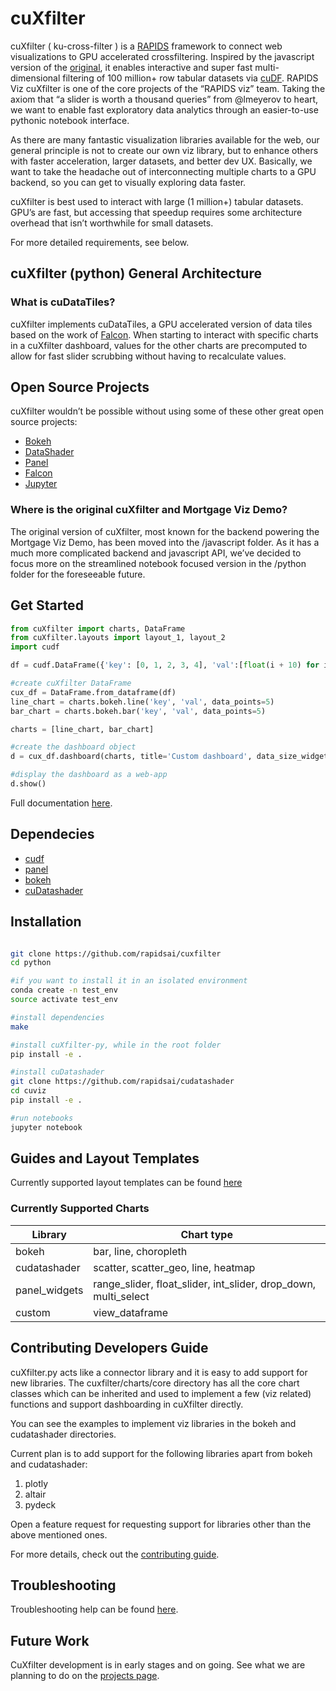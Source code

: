 # cuXfilter

cuXfilter ( ku-cross-filter ) is a [RAPIDS](https://github.com/rapidsai) framework to connect web visualizations to GPU accelerated crossfiltering. Inspired by the javascript version of the [original]( https://github.com/crossfilter/crossfilter), it enables interactive and super fast multi-dimensional filtering of 100 million+ row tabular datasets via [cuDF](https://github.com/rapidsai/cudf). 
RAPIDS Viz
cuXfilter is one of the core projects of the “RAPIDS viz” team. Taking the axiom that “a slider is worth a thousand queries” from @lmeyerov to heart, we want to enable fast exploratory data analytics through an easier-to-use pythonic notebook interface. 

As there are many fantastic visualization libraries available for the web, our general principle is not to create our own viz library, but to enhance others with faster acceleration, larger datasets, and better dev UX. Basically, we want to take the headache out of interconnecting multiple charts to a GPU backend, so you can get to visually exploring data faster.

cuXfilter is best used to interact with large (1 million+) tabular datasets. GPU’s are fast, but accessing that speedup requires some architecture overhead that isn’t worthwhile for small datasets. 

For more detailed requirements, see below.

## cuXfilter (python) General Architecture


### What is cuDataTiles?

cuXfilter implements cuDataTiles, a GPU accelerated version of data tiles based on the work of [Falcon](https://github.com/uwdata/falcon). When starting to interact with specific charts in a cuXfilter dashboard, values for the other charts are precomputed to allow for fast slider scrubbing without having to recalculate values. 

## Open Source Projects

cuXfilter wouldn’t be possible without using some of these other great open source projects:

- [Bokeh](https://bokeh.pydata.org/en/latest/)
- [DataShader](http://datashader.org/)
- [Panel](https://panel.pyviz.org/)
- [Falcon](https://github.com/uwdata/falcon)
- [Jupyter](https://jupyter.org/about)


### Where is the original cuXfilter and Mortgage Viz Demo?

The original version of cuXfilter, most known for the backend powering the Mortgage Viz Demo, has been moved into the /javascript folder. As it has a much more complicated backend and javascript API, we’ve decided to focus more on the streamlined notebook focused version in the /python folder for the foreseeable future. 

## Get Started

```python
from cuXfilter import charts, DataFrame
from cuXfilter.layouts import layout_1, layout_2
import cudf

df = cudf.DataFrame({'key': [0, 1, 2, 3, 4], 'val':[float(i + 10) for i in range(5)]})

#create cuXfilter DataFrame
cux_df = DataFrame.from_dataframe(df)
line_chart = charts.bokeh.line('key', 'val', data_points=5)
bar_chart = charts.bokeh.bar('key', 'val', data_points=5)

charts = [line_chart, bar_chart]

#create the dashboard object
d = cux_df.dashboard(charts, title='Custom dashboard', data_size_widget=True)

#display the dashboard as a web-app
d.show()
```

Full documentation [here](rapidsai.github.io/cuxfilter).


## Dependecies

- [cudf](https://github.com/rapidsai/cudf)
- [panel](https://github.com/pyviz/panel)
- [bokeh](https://github.com/bokeh/bokeh)
- [cuDatashader](https://github.com/rapidsai/cudatashader)

## Installation

```bash

git clone https://github.com/rapidsai/cuxfilter
cd python

#if you want to install it in an isolated environment
conda create -n test_env
source activate test_env

#install dependencies
make

#install cuXfilter-py, while in the root folder
pip install -e .

#install cuDatashader
git clone https://github.com/rapidsai/cudatashader
cd cuviz
pip install -e .

#run notebooks
jupyter notebook
```

## Guides and Layout Templates
Currently supported layout templates can be found [here](rapidsai.github.io/cuxfilter/layouts/Layouts.html)

### Currently Supported Charts
| Library  | Chart type |
| ------------- | ------------- |
| bokeh  | bar, line, choropleth  |
| cudatashader  | scatter, scatter_geo, line, heatmap  |
| panel_widgets  | range_slider, float_slider, int_slider, drop_down, multi_select  |
| custom    | view_dataframe |

## Contributing Developers Guide

cuXfilter.py acts like a connector library and it is easy to add support for new libraries. The cuxfilter/charts/core directory has all the core chart classes which can be inherited and used to implement a few (viz related) functions and support dashboarding in cuXfilter directly.

You can see the examples to implement viz libraries in the bokeh and cudatashader directories. 

Current plan is to add support for the following libraries apart from bokeh and cudatashader:
1. plotly
2. altair
3. pydeck

Open a feature request for requesting support for libraries other than the above mentioned ones.

For more details, check out the [contributing guide](./CONTRIBUTING.md).

## Troubleshooting
Troubleshooting help can be found [here](rapidsai.github.io/cuxfilter/installation.html#troubleshooting).

## Future Work
CuXfilter development is in early stages and on going. See what we are planning to do on the [projects page](https://github.com/rapidsai/cuxfilter/projects).


